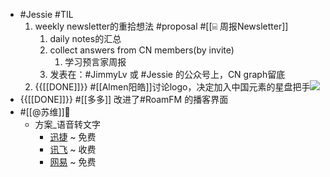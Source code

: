 - #Jessie #TIL
    1. weekly newsletter的重拾想法 #proposal #[[⌸ 周报Newsletter]] 
        1. daily notes的汇总
        2. collect answers from CN members(by invite)
            1. 学习预言家周报
        3. 发表在：#JimmyLv 或 #Jessie 的公众号上，CN graph留底
    2. {{[[DONE]]}} #[[Almen阳皓]]讨论logo，决定加入中国元素的星盘把手![](https://firebasestorage.googleapis.com/v0/b/firescript-577a2.appspot.com/o/imgs%2Fapp%2FRoamCN%2FIPv3ud68K8.png?alt=media&token=1c6f86aa-6036-4d50-9b5f-47afc216cfdd)
- {{[[DONE]]}} #[[多多]] 改进了#RoamFM 的播客界面
- #[[@苏维]]💜
    - 方案_语音转文字
        - [迅捷](https://app.xunjiepdf.com/voice2text/) ~ 免费
        - [讯飞](https://www.iflyrec.com/) ~ 收费
        - [网易](https://jianwai.youdao.com/index/0) ~ 免费
